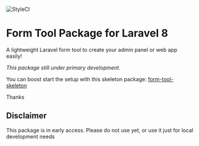 ![StyleCI](https://github.styleci.io/repos/510375806/shield?branch=main)

# Form Tool Package for Laravel 8

A lightweight Laravel form tool to create your admin panel or web app easily!

*This package still under primary development.*

You can boost start the setup with this skeleton package: <a href="https://github.com/biswadeep-sarkar/form-tool-skeleton">form-tool-skeleton</a>

Thanks

## Disclaimer
This package is in early access.
Please do not use yet, or use it just for local development needs